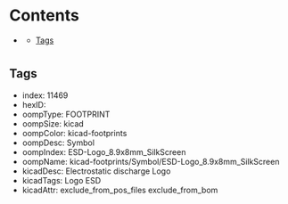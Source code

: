 



Contents
========

* [](#)
	* [Tags](#tags)

# 

## Tags

- index: 11469
- hexID: 
- oompType: FOOTPRINT
- oompSize: kicad
- oompColor: kicad-footprints
- oompDesc: Symbol
- oompIndex: ESD-Logo_8.9x8mm_SilkScreen
- oompName: kicad-footprints/Symbol/ESD-Logo_8.9x8mm_SilkScreen
- kicadDesc: Electrostatic discharge Logo
- kicadTags: Logo ESD
- kicadAttr: exclude_from_pos_files exclude_from_bom
